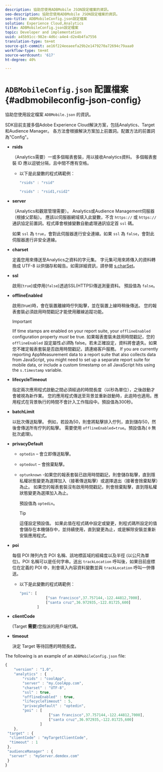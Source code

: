 ```yaml
---
description: 協助您使用ADBMobile JSON設定檔案的資訊。
seo-description: 協助您使用ADBMobile JSON設定檔案的資訊。
seo-title: ADBMobileConfig.json設定檔案
solution: Experience Cloud,Analytics
title: ADBMobileConfig.json設定檔案
topic: Developer and implementation
uuid: a45b91cc-982e-4d6c-a4e4-d2e4b4fa7556
translation-type: tm+mt
source-git-commit: ae16f224eeaeefa29b2e1479270a72694c79aaa0
workflow-type: tm+mt
source-wordcount: '617'
ht-degree: 40%

---
```



# `ADBMobileConfig.json` 配置檔案 {#adbmobileconfig-json-config}

協助您使用設定檔案 `ADBMobile.json` 的資訊。

SDK目前支援多個Adobe Experience Cloud解決方案，包括Analytics、Target和Audience Manager。 各方法會根據解決方案加上前置詞。配置方法的前置詞為&quot;Config&quot;。

* **rsids**

   （Analytics需要）一或多個報表套裝，用以接收Analytics資料。 多個報表套裝 ID 應以逗號分隔，且中間不應有空格。

   * 以下是此變數的程式碼範例：

      ```js
      "rsids" : "rsid"
      ```

      ```js
      "rsids" : "rsid1,rsid2"
      ```

* **server**

   （Analytics和觀眾管理需要）。 Analytics或Audience Management伺服器（根據父節點）。 應該以伺服器網域填入此變數，不含 `https://` 或 `https://` 通訊協定前置詞。程式庫會根據變數自動處理通訊協定首 `ssl` 碼。

   如果 `ssl` 為 `true`，會對此伺服器進行安全連線。如果 `ssl` 為 `false`，會對此伺服器進行非安全連線。

* **charset**

   定義您用來傳送至Analytics之資料的字元集。 字元集可用來將傳入的資料轉換成 UTF-8 以供儲存和報告。如需詳細資訊，請參閱 [s.charSet](https://docs.adobe.com/content/help/zh-Hant/analytics/implementation/vars/config-vars/charset.html)。

* **ssl**

   啟用(`true`)或停用(`false`)透過SSL(HTTPS)傳送測量資料。 預設值為 `false`。

* **offlineEnabled**

   啟用(true)時，會在裝置離線時佇列點擊，並在裝置上線時稍後傳送。 您的報表套裝必須啟用時間戳記才能使用離線追蹤功能。

   >[!IMPORTANT]
   >
   >IIf time stamps are enabled on your report suite, your `offlineEnabled` configuration property *must* be true. 如果報表套裝未啟用時間戳記，您的 `offlineEnabled` 設定屬性&#x200B;*必須*&#x200B;為 false。若未正確設定，資料將會遺失。如果您不確定報表套裝是否啟用時間戳記，請連絡客戶服務。 If you are currently reporting AppMeasurement data to a report suite that also collects data from JavaScript, you might need to set up a separate report suite for mobile data, or include a custom timestamp on all JavaScript hits using the `s.timestamp` variable.

* **lifecycleTimeout**

   指定兩次應用程式啟動之間必須經過的時間長度（以秒為單位），之後啟動才會被視為新作業。 您的應用程式傳送至背景並重新啟動時，此逾時也適用。應用程式在背景執行的時間不會計入工作階段中。預設值為300秒。

* **batchLimit**

   以批次傳送點擊。 例如，若設為50，則會將點擊排入佇列，直到儲存50，然後會傳送所有佇列的點擊。 需要使用 `offlineEnabled=true`。預設值為( `0` 無批次處理)。

* **privacyDefault**

   * `optedin` – 會立即傳送點擊。
   * `optedout` – 會捨棄點擊。
   * `optunknown` -如果您的報表套裝已啟用時間戳記，則會儲存點擊，直到隱私權狀態變更為選擇加入（接著傳送點擊）或選擇退出（接著會捨棄點擊）為止。 如果您的報表套裝沒有啟用時間戳記，則會捨棄點擊，直到隱私權狀態變更為選擇加入為止。

      預設值為 `optedin`。

      >[!TIP]
      >
      >這僅設定預設值。 如果此值在程式碼中設定或變更，則程式碼所設定的值會儲存在本機儲存中，並持續使用，直到變更為止，或是解除安裝並重新安裝應用程式。

* **poi**

   每個 POI 陣列內含 POI 名稱、該地標區域的經緯度以及半徑 (以公尺為單位)。POI 名稱可以是任何字串。送出 `trackLocation` 呼叫後，如果目前座標位在定義的 POI 中，則會填入內容資料變數並與 `trackLocation` 呼叫一併傳送。

   * 以下是此變數的程式碼範例：

      ```js
      "poi": [
                  ["san francisco",37.757144,-122.44812,7000], 
                  ["santa cruz",36.972935,-122.01725,600] 
              ]
      ```

* **clientCode**

   (Target **需要**)您指派的用戶端代碼。

* **timeout**

   決定 Target 等待回應的時間長度。

The following is an example of an `ADBMobileConfig.json` file:

```js
{ 
    "version" : "1.0", 
    "analytics" : { 
        "rsids" : "coolApp", 
        "server" : "my.CoolApp.com", 
        "charset" : "UTF-8", 
        "ssl" : true, 
        "offlineEnabled" : true, 
        "lifecycleTimeout" : 5, 
        "privacyDefault" : "optedin", 
        "poi" : [ 
                    ["san francisco",37.757144,-122.44812,7000], 
                    ["santa cruz",36.972935,-122.01725,600] 
                ] 
    }, 
 "target" : { 
  "clientCode" : "myTargetClientCode", 
  "timeout" : 1 
 }, 
 "audienceManager" : { 
  "server" : "myServer.demdex.com" 
 } 
}
```

